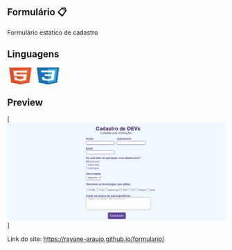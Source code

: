## Formulário 📋

Formulário estático de cadastro 

## Linguagens

<div>
    <img align='center' height='40' width='60' title='HTML5' alt='html5' src='https://github.com/devicons/devicon/blob/master/icons/html5/html5-original.svg' />
    <img align='center' height='40' width='60' title='CSS3' alt='css3' src='https://github.com/devicons/devicon/blob/master/icons/css3/css3-original.svg' />
</div> 

## Preview

[<img src="./src/imagem/form.gif" alt="gif da tela inicial do projeto formulário">]


Link do site: https://rayane-araujo.github.io/formulario/


